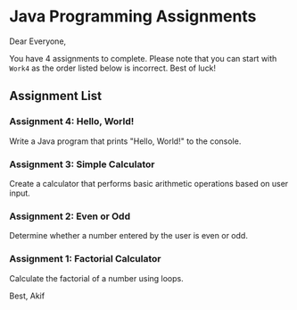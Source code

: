 # Java Programming Assignments

Dear Everyone,

You have 4 assignments to complete. Please note that you can start with `Work4` as the order listed below is incorrect. Best of luck!

## Assignment List

### Assignment 4: Hello, World!
Write a Java program that prints "Hello, World!" to the console.

### Assignment 3: Simple Calculator
Create a calculator that performs basic arithmetic operations based on user input.

### Assignment 2: Even or Odd
Determine whether a number entered by the user is even or odd.

### Assignment 1: Factorial Calculator
Calculate the factorial of a number using loops.

Best,
Akif

